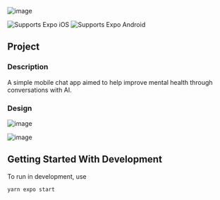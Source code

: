 ![image](https://github.com/PekayTab/ChatterCalm/assets/36557751/c6aac787-e017-46a5-9970-f384e9c586a2)
<p>
  <!-- iOS -->
  <img alt="Supports Expo iOS" longdesc="Supports Expo iOS" src="https://img.shields.io/badge/iOS-4630EB.svg?style=flat-square&logo=APPLE&labelColor=999999&logoColor=fff" />
  <!-- Android -->
  <img alt="Supports Expo Android" longdesc="Supports Expo Android" src="https://img.shields.io/badge/Android-4630EB.svg?style=flat-square&logo=ANDROID&labelColor=A4C639&logoColor=fff" />
</p>

## Project 

### Description
A simple mobile chat app aimed to help improve mental health through conversations with AI.

### Design

![image](https://github.com/PekayTab/ChatterCalm/assets/36557751/a0315eec-aa9b-4c76-a61f-107b827ea24a)

![image](https://github.com/PekayTab/ChatterCalm/assets/36557751/cfcad479-f1dc-4b3c-86c8-dab0ae0bb322)


## Getting Started With Development

To run in development, use 

```sh
yarn expo start
```

